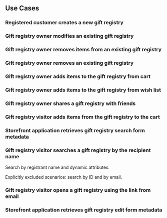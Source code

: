 ## Use Cases

### Registered customer creates a new gift registry

### Gift registry owner modifies an existing gift registry

### Gift registry owner removes items from an existing gift registry

### Gift registry owner removes an existing gift registry

### Gift registry owner adds items to the gift registry from cart

### Gift registry owner adds items to the gift registry from wish list

### Gift registry owner shares a gift registry with friends

### Gift registry visitor adds items from the gift registry to the cart

### Storefront application retrieves gift registry search form metadata

### Gift registry visitor searches a gift registry by the recipient name

Search by registrant name and dynamic attributes.
 
Explicitly excluded scenarios: search by ID and by email. 

### Gift registry visitor opens a gift registry using the link from email

### Storefront application retrieves gift registry edit form metadata
